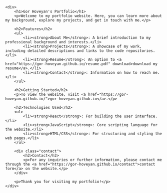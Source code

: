     <div>
        <h1>Gor Hoveyan's Portfolio</h1>
        <p>Welcome to my portfolio website. Here, you can learn more about my background, explore my projects, and get in touch with me.</p>

        <h2>Features</h2>
        <ul>
            <li><strong>About Me</strong>: A brief introduction to my professional background and interests.</li>
            <li><strong>Projects</strong>: A showcase of my work, including detailed descriptions and links to the code repositories.</li>
            <li><strong>Resume</strong>: An option to <a href="https://gor-hoveyan.github.io/resume.pdf" download>download my resume</a>.</li>
            <li><strong>Contact</strong>: Information on how to reach me.</li>
        </ul>

        <h2>Getting Started</h2>
        <p>To view the website, visit <a href="https://gor-hoveyan.github.io/">gor-hoveyan.github.io</a>.</p>

        <h2>Technologies Used</h2>
        <ul>
            <li><strong>React</strong>: For building the user interface.</li>
            <li><strong>JavaScript</strong>: Core scripting language for the website.</li>
            <li><strong>HTML/CSS</strong>: For structuring and styling the web pages.</li>
        </ul>

        <div class="contact">
            <h2>Contact</h2>
            <p>For any inquiries or further information, please contact me through the <a href="https://gor-hoveyan.github.io/contact">contact form</a> on the website.</p>
        </div>

        <p>Thank you for visiting my portfolio!</p>
    </div>
